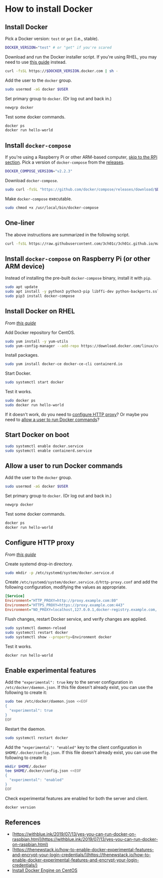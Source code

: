 # How to install Docker

## Install Docker

Pick a Docker version: `test` or `get` (i.e., stable).

```sh
DOCKER_VERSION="test" # or "get" if you're scared
```

Download and run the Docker installer script. If you're using RHEL, you may need to use [this guide](https://docs.docker.com/engine/install/centos/) instead.

```sh
curl -fsSL https://$DOCKER_VERSION.docker.com | sh -
```

Add the user to the `docker` group.

```sh
sudo usermod -aG docker $USER
```

Set primary group to `docker`. (Or log out and back in.)

```sh
newgrp docker
```

Test some docker commands.

```sh
docker ps
docker run hello-world
```

## Install `docker-compose`

If you're using a Raspberry Pi or other ARM-based computer, [skip to the RPi section](#rpi). Pick a version of `docker-compose` from the [releases](https://github.com/docker/compose/releases).

```sh
DOCKER_COMPOSE_VERSION="v2.2.3"
```

Download `docker-compose`.

```sh
sudo curl -fsSL "https://github.com/docker/compose/releases/download/$DOCKER_COMPOSE_VERSION/docker-compose-$(uname -s)-$(uname -m)" -o /usr/local/bin/docker-compose
```

Make `docker-compose` executable.

```sh
sudo chmod +x /usr/local/bin/docker-compose
```

## One-liner

The above instructions are summarized in the following script.

```sh
curl -fsSL https://raw.githubusercontent.com/3ch01c/3ch01c.github.io/master/sh/install_docker.sh | sh -
```

<a name="rpi"></a>

## Install `docker-compose` on Raspberry Pi (or other ARM device)

Instead of installing the pre-built `docker-compose` binary, install it with `pip`.

```sh
sudo apt update
sudo apt install -y python3 python3-pip libffi-dev python-backports.ssl-match-hostname
sudo pip3 install docker-compose
```

## Install Docker on RHEL

_From [this guide](https://docs.docker.com/engine/install/centos/)_

Add Docker repository for CentOS.

```sh
sudo yum install -y yum-utils
sudo yum-config-manager --add-repo https://download.docker.com/linux/centos/docker-ce.repo
```

Install packages.

```sh
sudo yum install docker-ce docker-ce-cli containerd.io
```

Start Docker.

```sh
sudo systemctl start docker
```

Test it works.

```sh
sudo docker ps
sudo docker run hello-world
```

If it doesn't work, do you need to [configure HTTP proxy](#configure-http-proxy)? Or maybe you need to [allow a user to run Docker commands](#allow-a-user-to-run-docker-commands)?

## Start Docker on boot

```sh
sudo systemctl enable docker.service
sudo systemctl enable containerd.service
```

## Allow a user to run Docker commands

Add the user to the `docker` group.

```sh
sudo usermod -aG docker $USER
```

Set primary group to `docker`. (Or log out and back in.)

```sh
newgrp docker
```

Test some docker commands.

```sh
docker ps
docker run hello-world
```

## Configure HTTP proxy

_From [this guide](https://docs.docker.com/config/daemon/systemd/#httphttps-proxy)_

Create systemd drop-in directory.

```sh
sudo mkdir -p /etc/systemd/system/docker.service.d
```

Create `/etc/systemd/system/docker.service.d/http-proxy.conf` and add the following configuration, modifying the values as appropriate.

```ini
[Service]
Environment="HTTP_PROXY=http://proxy.example.com:80"
Environment="HTTPS_PROXY=https://proxy.example.com:443"
Environment="NO_PROXY=localhost,127.0.0.1,docker-registry.example.com,.corp"
```

Flush changes, restart Docker service, and verify changes are applied.

```sh
sudo systemctl daemon-reload
sudo systemctl restart docker
sudo systemctl show --property=Environment docker
```

Test it works.

```sh
docker run hello-world
```

## Enable experimental features

Add the `"experimental": true` key to the server configuration in `/etc/docker/daemon.json`. If this file doesn't already exist, you can use the following to create it:

```sh
sudo tee /etc/docker/daemon.json <<EOF
{
  "experimental": true
}
EOF
```

Restart the daemon.

```sh
sudo systemctl restart docker
```

Add the `"experimental": "enabled"` key to the client configuration in `$HOME/.docker/config.json`. If this file doesn't already exist, you can use the following to create it:

```sh
mkdir $HOME/.docker
tee $HOME/.docker/config.json <<EOF
{
  "experimental": "enabled"
}
EOF
```

Check experimental features are enabled for both the server and client.

```sh
docker version
```

## References

* [https://withblue.ink/2019/07/13/yes-you-can-run-docker-on-raspbian.html](https://withblue.ink/2019/07/13/yes-you-can-run-docker-on-raspbian.html)
* [https://thenewstack.io/how-to-enable-docker-experimental-features-and-encrypt-your-login-credentials/](https://thenewstack.io/how-to-enable-docker-experimental-features-and-encrypt-your-login-credentials/)
* [Install Docker Engine on CentOS](https://docs.docker.com/engine/install/centos/)
